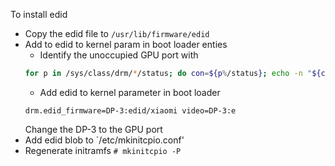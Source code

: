 To install edid
- Copy the edid file to `/usr/lib/firmware/edid`
- Add to edid to kernel param in boot loader enties
    - Identify the unoccupied GPU port with
    ```sh
    for p in /sys/class/drm/*/status; do con=${p%/status}; echo -n "${con#*/card?-}: "; cat $p; done
    ```
    - Add edid to kernel parameter in boot loader 
    ```
    drm.edid_firmware=DP-3:edid/xiaomi video=DP-3:e
    ```
    Change the DP-3 to the GPU port
- Add edid blob to `/etc/mkinitcpio.conf'
- Regenerate initramfs
    `# mkinitcpio -P`
